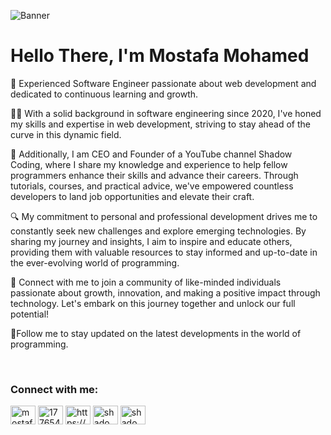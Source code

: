 ![Banner](https://scontent.faly2-1.fna.fbcdn.net/v/t39.30808-6/421474983_3700173010229761_3948035651829302269_n.png?stp=dst-png_s960x960&_nc_cat=110&ccb=1-7&_nc_sid=5f2048&_nc_eui2=AeHcSnra4_4fZjqTI4rLfmDWe01XZJz_ePB7TVdknP948HSHCFSNX3LmhStis9gVIHPIJXuAc3oU4Irna5X2o1v9&_nc_ohc=mSZYbKVmi_8Ab7rXcRB&_nc_ht=scontent.faly2-1.fna&oh=00_AfBo1glTkLM7crPCiTt6PLnTzm7KIbhWWJn54woTGpu3QA&oe=662A887D)



# Hello There, I'm Mostafa Mohamed 
🚀 Experienced Software Engineer passionate about web development and dedicated to continuous learning and growth.

👨‍💻 With a solid background in software engineering since 2020, I've honed my skills and expertise in web development, striving to stay ahead of the curve in this dynamic field.


🎥 Additionally, I am CEO and Founder of a YouTube channel Shadow Coding, where I share my knowledge and experience to help fellow programmers enhance their skills and advance their careers. Through tutorials, courses, and practical advice, we've empowered countless developers to land job opportunities and elevate their craft.

🔍 My commitment to personal and professional development drives me to constantly seek new challenges and explore emerging technologies. By sharing my journey and insights, I aim to inspire and educate others, providing them with valuable resources to stay informed and up-to-date in the ever-evolving world of programming.

🌟 Connect with me to join a community of like-minded individuals passionate about growth, innovation, and making a positive impact through technology. Let's embark on this journey together and unlock our full potential!

💜Follow me to stay updated on the latest developments in the world of programming.

<br/>
<h3 align="left">Connect with me:</h3>
<p align="left">
<a href="https://www.linkedin.com/in/MostafaShadow1/" target="blank"><img align="center" src="https://raw.githubusercontent.com/rahuldkjain/github-profile-readme-generator/master/src/images/icons/Social/linked-in-alt.svg" alt="mostafa-mohamed-479b40238" height="30" width="40" /></a>
<a href="https://stackoverflow.com/users/17765443" target="blank"><img align="center" src="https://raw.githubusercontent.com/rahuldkjain/github-profile-readme-generator/master/src/images/icons/Social/stack-overflow.svg" alt="17765443" height="30" width="40" /></a>
<a href="https://www.facebook.com/MostafaShadow1/" target="blank"><img align="center" src="https://raw.githubusercontent.com/rahuldkjain/github-profile-readme-generator/master/src/images/icons/Social/facebook.svg" alt="https://www.facebook.com/mostafashadow1" height="30" width="40" /></a>
<a href="https://instagram.com/mostafashadow1" target="blank"><img align="center" src="https://raw.githubusercontent.com/rahuldkjain/github-profile-readme-generator/master/src/images/icons/Social/instagram.svg" alt="shadow_coding1" height="30" width="40" /></a>
<a href="https://www.youtube.com/channel/UC4Hz-ntDHefICIBkutpadBA" target="blank"><img align="center" src="https://raw.githubusercontent.com/rahuldkjain/github-profile-readme-generator/master/src/images/icons/Social/youtube.svg" alt="shadow coding" height="30" width="40" /></a>
</p>

